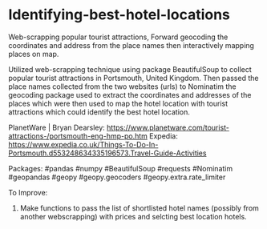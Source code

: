 # Identifying-best-hotel-locations
Web-scrapping popular tourist attractions, Forward geocoding the coordinates and address from the place names then interactively mapping places on map. 


Utilized web-scrapping technique using package BeautifulSoup to collect popular tourist attractions in Portsmouth, United Kingdom. Then passed the place names collected from the two websites (urls) to Nominatim the geocoding package  used to extract the coordinates and addresses of the places which were then used to map the hotel location with tourist attractions which could identify the best hotel location.

PlanetWare | Bryan Dearsley: https://www.planetware.com/tourist-attractions-/portsmouth-eng-hmp-po.htm
Expedia: https://www.expedia.co.uk/Things-To-Do-In-Portsmouth.d553248634335196573.Travel-Guide-Activities


Packages: #pandas #numpy #BeautifulSoup #requests #Nominatim #geopandas #geopy #geopy.geocoders #geopy.extra.rate_limiter

To Improve: 
1) Make functions to pass the list of shortlisted hotel names (possibly from another webscrapping) with prices and selcting best location hotels.
